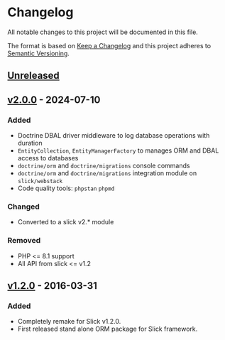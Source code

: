 # Changelog

All notable changes to this project will be documented in this file.

The format is based on [Keep a Changelog](http://keepachangelog.com/en/1.0.0/)
and this project adheres to [Semantic Versioning](http://semver.org/spec/v2.0.0.html).

## [Unreleased]

## [v2.0.0] - 2024-07-10
### Added
- Doctrine DBAL driver middleware to log database operations with duration 
- `EntityCollection`, `EntityManagerFactory` to manages ORM and DBAL access to databases
- `doctrine/orm` and `doctrine/migrations` console commands
- `doctrine/orm` and `doctrine/migrations` integration module on `slick/webstack`
- Code quality tools: `phpstan` `phpmd`

### Changed
- Converted to a slick v2.* module

### Removed
- PHP <= 8.1 support
- All API from slick <= v1.2

## [v1.2.0] - 2016-03-31
### Added
- Completely remake for Slick v1.2.0.
- First released stand alone ORM package for Slick framework.

[Unreleased]: https://github.com/slickframework/orm/compare/v2.0.0...HEAD
[v2.0.0]: https://github.com/slickframework/orm/compare/v1.2.0...v2.0.0
[v1.2.0]: https://github.com/slickframework/orm/compare/724593...v1.2.0
